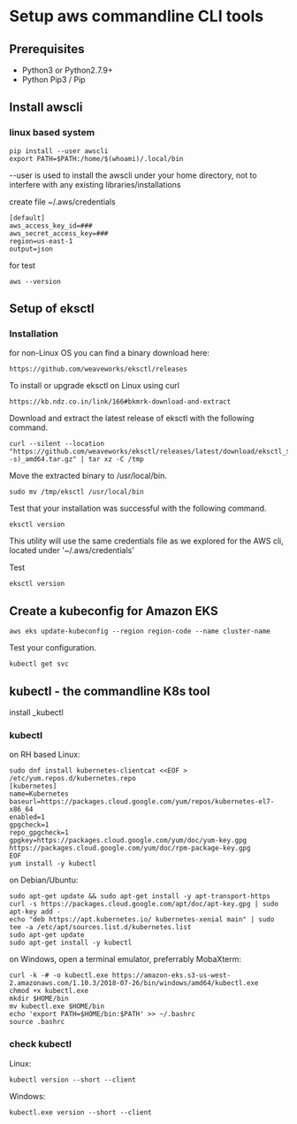 # Setup aws commandline CLI tools

## Prerequisites
* Python3 or Python2.7.9+
* Python Pip3 / Pip

## Install awscli

### linux based system

```
pip install --user awscli
export PATH=$PATH:/home/$(whoami)/.local/bin
```

--user is used to install the awscli under your home directory, not to interfere with any existing libraries/installations

create file ~/.aws/credentials

```
[default]
aws_access_key_id=###
aws_secret_access_key=###
region=us-east-1
output=json
```

for test
```
aws --version
```

## Setup of eksctl

### Installation

for non-Linux OS you can find a binary download here:

```
https://github.com/weaveworks/eksctl/releases
```
To install or upgrade eksctl on Linux using curl

```
https://kb.ndz.co.in/link/166#bkmrk-download-and-extract
``` 
Download and extract the latest release of eksctl with the following command.

```
curl --silent --location "https://github.com/weaveworks/eksctl/releases/latest/download/eksctl_$(uname -s)_amd64.tar.gz" | tar xz -C /tmp
```
Move the extracted binary to /usr/local/bin.

```
sudo mv /tmp/eksctl /usr/local/bin
```
Test that your installation was successful with the following command.

```
eksctl version
```
This utility will use the same credentials file as we explored for the AWS cli, located under '~/.aws/credentials'

Test
```
eksctl version
```


## Create a kubeconfig for Amazon EKS
```
aws eks update-kubeconfig --region region-code --name cluster-name
```
Test your configuration.
```
kubectl get svc
```

## kubectl - the commandline K8s tool

install _kubectl
### kubectl

on RH based Linux:
```
sudo dnf install kubernetes-clientcat <<EOF > /etc/yum.repos.d/kubernetes.repo
[kubernetes]
name=Kubernetes
baseurl=https://packages.cloud.google.com/yum/repos/kubernetes-el7-x86_64
enabled=1
gpgcheck=1
repo_gpgcheck=1
gpgkey=https://packages.cloud.google.com/yum/doc/yum-key.gpg https://packages.cloud.google.com/yum/doc/rpm-package-key.gpg
EOF
yum install -y kubectl
```

on Debian/Ubuntu:

```
sudo apt-get update && sudo apt-get install -y apt-transport-https
curl -s https://packages.cloud.google.com/apt/doc/apt-key.gpg | sudo apt-key add -
echo "deb https://apt.kubernetes.io/ kubernetes-xenial main" | sudo tee -a /etc/apt/sources.list.d/kubernetes.list
sudo apt-get update
sudo apt-get install -y kubectl
```
on Windows, open a terminal emulator, preferrably MobaXterm:
```
curl -k -# -o kubectl.exe https://amazon-eks.s3-us-west-2.amazonaws.com/1.10.3/2018-07-26/bin/windows/amd64/kubectl.exe
chmod +x kubectl.exe
mkdir $HOME/bin
mv kubectl.exe $HOME/bin
echo 'export PATH=$HOME/bin:$PATH' >> ~/.bashrc
source .bashrc
```

### check kubectl
 
Linux:
```
kubectl version --short --client
```
Windows:
```
kubectl.exe version --short --client
```
